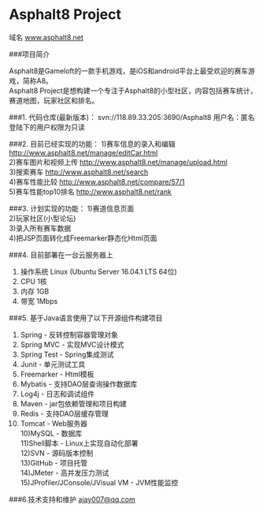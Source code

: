 # Asphalt8 Project
域名 www.asphalt8.net

###项目简介

Asphalt8是Gameloft的一款手机游戏，是iOS和android平台上最受欢迎的赛车游戏，简称A8。<br>
Asphalt8 Project是想构建一个专注于Asphalt8的小型社区，内容包括赛车统计，赛道地图，玩家社区和排名。

###1. 代码仓库(最新版本)： svn://118.89.33.205:3690/Asphalt8
用户名：匿名登陆下的用户权限为只读

###2. 目前已经实现的功能：
1)赛车信息的录入和编辑 http://www.asphalt8.net/manage/editCar.html  <br>
2)赛车图片和视频上传     http://www.asphalt8.net/manage/upload.html   <br>
3)搜索赛车                        http://www.asphalt8.net/search   <br>
4)赛车性能比较                http://www.asphalt8.net/compare/57/1 <br>
5)赛车性能top10排名      http://www.asphalt8.net/rank <br>


###3. 计划实现的功能：
1)赛道信息页面 <br>
2)玩家社区(小型论坛) <br>
3)录入所有赛车数据 <br>
4)把JSP页面转化成Freemarker静态化Html页面 <br>

###4. 目前部署在一台云服务器上
1) 操作系统 Linux (Ubuntu Server 16.04.1 LTS 64位) <br>
2) CPU 1核 <br>
3) 内存 1GB <br>
4) 带宽 1Mbps <br>

###5. 基于Java语言使用了以下开源组件构建项目
1) Spring       - 反转控制容器管理对象 <br>
2) Spring MVC   - 实现MVC设计模式 <br>
3) Spring Test  - Spring集成测试  <br>
4) Junit        - 单元测试工具 <br>
5) Freemarker   - Html模板
5) Mybatis      - 支持DAO层查询操作数据库 <br>
6) Log4j        - 日志和调试组件 <br>
7) Maven        - jar包依赖管理和项目构建 <br>
8) Redis        - 支持DAO层缓存管理 <br>
9) Tomcat       - Web服务器 <br>
10)MySQL        - 数据库 <br>
11)Shell脚本         - Linux上实现自动化部署 <br>
12)SVN          - 源码版本控制 <br>
13)GitHub       - 项目托管 <br>
14)JMeter       - 高并发压力测试 <br>
15)JProfiler/JConsole/JVisual VM    - JVM性能监控 <br>

###6.技术支持和维护
ajay007@qq.com
